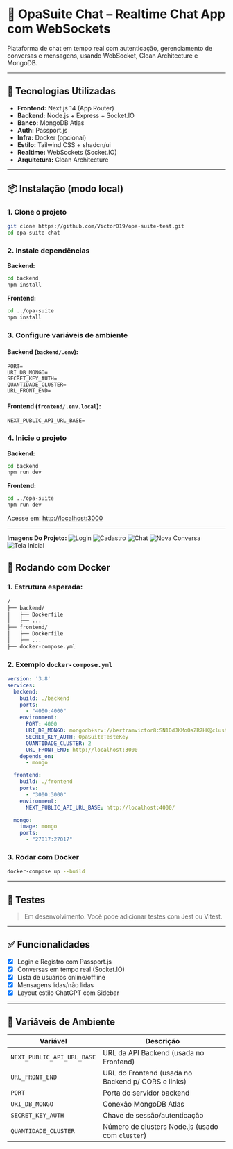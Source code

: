 # 🧠 OpaSuite Chat – Realtime Chat App com WebSockets

Plataforma de chat em tempo real com autenticação, gerenciamento de conversas e mensagens, usando WebSocket, Clean Architecture e MongoDB.

---

## 🚀 Tecnologias Utilizadas

- **Frontend:** Next.js 14 (App Router)
- **Backend:** Node.js + Express + Socket.IO
- **Banco:** MongoDB Atlas
- **Auth:** Passport.js
- **Infra:** Docker (opcional)
- **Estilo:** Tailwind CSS + shadcn/ui
- **Realtime:** WebSockets (Socket.IO)
- **Arquitetura:** Clean Architecture

---

## 📦 Instalação (modo local)

### 1. Clone o projeto

```bash
git clone https://github.com/VictorD19/opa-suite-test.git
cd opa-suite-chat
```

### 2. Instale dependências

**Backend:**

```bash
cd backend
npm install
```

**Frontend:**

```bash
cd ../opa-suite
npm install
```

### 3. Configure variáveis de ambiente

#### Backend (`backend/.env`):

```env
PORT=
URI_DB_MONGO=
SECRET_KEY_AUTH=
QUANTIDADE_CLUSTER=
URL_FRONT_END=
```

#### Frontend (`frontend/.env.local`):

```env
NEXT_PUBLIC_API_URL_BASE=
```

### 4. Inicie o projeto

**Backend:**

```bash
cd backend
npm run dev
```

**Frontend:**

```bash
cd ../opa-suite
npm run dev
```

Acesse em: [http://localhost:3000](http://localhost:3000)

---

**Imagens Do Projeto:**
![Login](public/images/login.png)
![Cadastro](public/images/cadastro.png)
![Chat](public/images/chat.png)
![Nova Conversa](public/images/novaConversa.png)
![Tela Inicial](public/images/telaInicial.png)

## 🐳 Rodando com Docker

### 1. Estrutura esperada:

```bash
/
├── backend/
│   ├── Dockerfile
│   ├── ...
├── frontend/
│   ├── Dockerfile
│   ├── ...
├── docker-compose.yml
```

### 2. Exemplo `docker-compose.yml`

```yaml
version: '3.8'
services:
  backend:
    build: ./backend
    ports:
      - "4000:4000"
    environment:
      PORT: 4000
      URI_DB_MONGO: mongodb+srv://bertramvictor8:SN1DdJKMoOaZR7HK@cluster0.ysp4pcm.mongodb.net/?retryWrites=true&w=majority&appName=Cluster0
      SECRET_KEY_AUTH: OpaSuiteTesteKey
      QUANTIDADE_CLUSTER: 2
      URL_FRONT_END: http://localhost:3000
    depends_on:
      - mongo

  frontend:
    build: ./frontend
    ports:
      - "3000:3000"
    environment:
      NEXT_PUBLIC_API_URL_BASE: http://localhost:4000/

  mongo:
    image: mongo
    ports:
      - "27017:27017"
```

### 3. Rodar com Docker

```bash
docker-compose up --build
```

---

## 🧪 Testes

> Em desenvolvimento. Você pode adicionar testes com Jest ou Vitest.

---

## ✅ Funcionalidades

- [x] Login e Registro com Passport.js
- [x] Conversas em tempo real (Socket.IO)
- [x] Lista de usuários online/offline
- [x] Mensagens lidas/não lidas
- [x] Layout estilo ChatGPT com Sidebar

---

## 🔐 Variáveis de Ambiente

| Variável | Descrição |
|---------|-----------|
| `NEXT_PUBLIC_API_URL_BASE` | URL da API Backend (usada no Frontend) |
| `URL_FRONT_END` | URL do Frontend (usada no Backend p/ CORS e links) |
| `PORT` | Porta do servidor backend |
| `URI_DB_MONGO` | Conexão MongoDB Atlas |
| `SECRET_KEY_AUTH` | Chave de sessão/autenticação |
| `QUANTIDADE_CLUSTER` | Número de clusters Node.js (usado com `cluster`) |